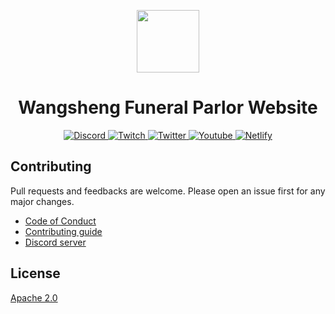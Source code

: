 <div>
	<p align="center">
		<img src="./assets/wfp_logo.svg" height="100px">
	</p>
	<h1 align="center">Wangsheng Funeral Parlor Website</h1>
	<p align="center">
		<a href="https://discord.gg/hutao">
			<img src="https://img.shields.io/discord/791074691841523742.svg?label=Discord&labelColor=7289da&color=2c2f33&style=flat" alt="Discord">
		</a>
		<a href="https://www.twitch.tv/wangshengfp">
			<img src="https://img.shields.io/twitch/status/wangshengfp?labelColor=6441a5&color=2c2f33&&style=flat" alt="Twitch">
		</a>
		<a href="https://twitter.com/wangshengfp/">
			<img src="https://img.shields.io/twitter/follow/wangshengfp?labelColor=00acee&color=2c2f33&&style=flat" alt="Twitter">
		</a>
		<a href="https://www.youtube.com/channel/UCDOOTQsQ8V68mqOQ06JI0GQ/">
			<img src="https://img.shields.io/youtube/channel/subscribers/UCDOOTQsQ8V68mqOQ06JI0GQ?labelColor=ff0000&color=2c2f33&&style=flat" alt="Youtube">
		</a>
		<a href="https://app.netlify.com/sites/wangshengfp/deploys/">
			<img src="https://img.shields.io/netlify/7bf04afb-df80-461a-8bbe-b72d9a3f0602?labelColor=00AD9F&color=2c2f33&&style=flat" alt="Netlify">
		</a>
	</p>
	</p>
</div>

## Contributing
Pull requests and feedbacks are welcome. Please open an issue first for any major changes.
- [Code of Conduct](./CODE_OF_CONDUCT.md)
- [Contributing guide](./CONTRIBUTING.md)
- [Discord server](https://discord.gg/hutao)

## License
[Apache 2.0](./LICENSE)